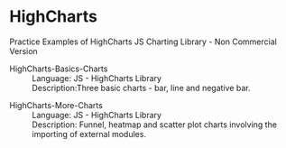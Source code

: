 # HighCharts
Practice Examples of HighCharts JS Charting Library - Non Commercial Version
<dl>
  <dt>HighCharts-Basics-Charts</dt>
  <dd>Language: JS - HighCharts Library</dd>
  <dd>Description:Three basic charts - bar, line and negative bar.</dd></dl>
<dl>
  <dt>HighCharts-More-Charts</dt>
  <dd>Language: JS - HighCharts Library</dd>
  <dd>Description: Funnel, heatmap and scatter plot charts involving the importing of external modules.</dd></dl>
